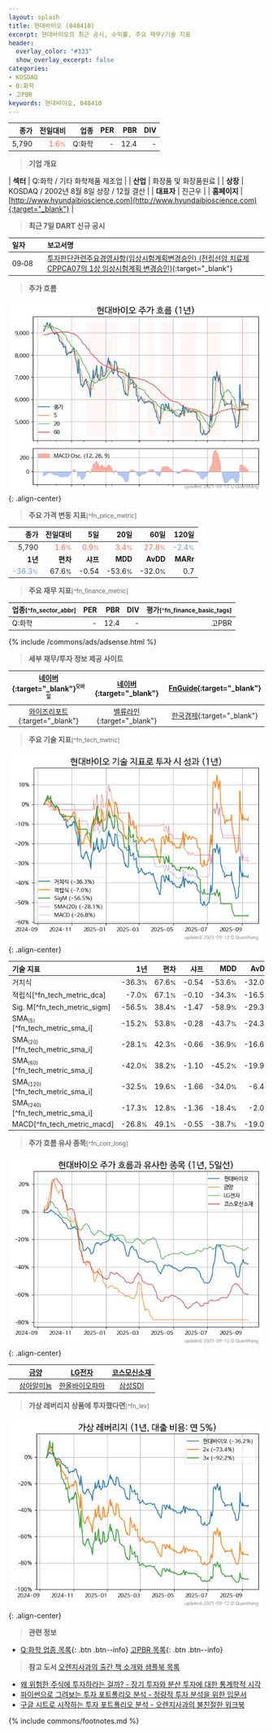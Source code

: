 ```yaml
---
layout: splash
title: 현대바이오 (048410)
excerpt: 현대바이오의 최근 공시, 수익률, 주요 재무/기술 지표
header:
  overlay_color: "#333"
  show_overlay_excerpt: false
categories:
- KOSDAQ
- Q:화학
- 고PBR
keywords: 현대바이오, 048410
---
```


| **종가** | **전일대비** | **업종** | **PER** | **PBR** | **DIV** |
| -------: | -----------: | -------: | ------: | ------: | ------: |
| 5,790 | <span style="color: tomato">1.6<small>%</small></span> | Q:화학 | - | 12.4 | - |

<!-- more -->


> **기업 개요**<a id="company"></a>

| <span style="white-space:nowrap;">**섹터**</span> | Q:화학 / 기타 화학제품 제조업 |
| <span style="white-space:nowrap;">**산업**</span> | 화장품 및 화장품원료 |
| <span style="white-space:nowrap;">**상장**</span> | KOSDAQ / 2002년 8월 8일 상장 / 12월 결산 |
| <span style="white-space:nowrap;">**대표자**</span> | 진근우 |
| <span style="white-space:nowrap;">**홈페이지**</span> | [http://www.hyundaibioscience.com](http://www.hyundaibioscience.com){:target="_blank"} |


> **최근 7일 DART 신규 공시**<a id="dart"></a>

| **일자** |      | **보고서명** |
| :------- | :--- | :----------- |
| 09&#x2011;08 | | [투자판단관련주요경영사항(임상시험계획변경승인)              (전립선암 치료제 CPPCA07의 1상 임상시험계획 변경승인)](https://dart.fss.or.kr/dsaf001/main.do?rcpNo=20250908900464){:target="_blank"} |


> **주가 흐름**<a id="price"></a>

![048410](/stock/images/048410.png){: .align-center}


> **주요 가격 변동 지표**<small>[^fn_price_metric]</small>

| **종가** | **전일대비** | **5일** | **20일** | **60일** | **120일** |
| -------: | -----------: | ------: | -------: | -------: | --------: |
| 5,790 | <span style="color: tomato">1.6<small>%</small></span> | <span style="color: tomato">0.9<small>%</small></span> | <span style="color: tomato">3.4<small>%</small></span> | <span style="color: tomato">27.8<small>%</small></span> | <span style="color: cornflowerblue">-2.4<small>%</small></span> |
| **1년** | **편차** | **샤프** | **MDD** | **AvDD** | **MARr** |
| <span style="color: cornflowerblue">-36.3<small>%</small></span> | 67.6<small>%</small> | -0.54 | -53.6<small>%</small> | -32.0<small>%</small> | 0.7 |


> **주요 재무 지표**<small>[^fn_finance_metric]</small>

| **업종**<small>[^fn_sector_abbr]</small> | **PER** | **PBR** | **DIV** | **평가**<small>[^fn_finance_basic_tags]</small> |
| :--------------------------------------- | ------: | ------: | ------: | ----------------------------------------------: |
| Q:화학 | - | 12.4 | - | 고PBR |



{% include /commons/ads/adsense.html %}

> **세부 재무/투자 정보 제공 사이트**

| [네이버](https://m.stock.naver.com/domestic/stock/048410/finance/summary){:target="_blank"}<sup><small>모바일</small></sup> | [네이버](https://finance.naver.com/item/coinfo.naver?code=048410){:target="_blank"} | [FnGuide](https://comp.fnguide.com/SVO2/ASP/SVD_Invest.asp?gicode=A048410&MenuYn=Y){:target="_blank"} |
| :---: | :---: | :---: |
| [와이즈리포트](https://comp.wisereport.co.kr/company/c1040001.aspx?cmp_cd=048410){:target="_blank"} | [밸류라인](https://www.valueline.co.kr/finance/summary/048410){:target="_blank"} | [한국경제](https://markets.hankyung.com/stock/048410/financial-summary){:target="_blank"} |


> **주요 기술 지표**<small>[^fn_tech_metric]</small>


![048410](/stock/images/048410_tech.png){: .align-center}

| **기술 지표** | **1년** | **편차** | **샤프** | **MDD** | **AvDD** |
| :------------ | ------: | -----------: | -------: | ------: | -------: |
| 거치식 | -36.3<small>%</small> | 67.6<small>%</small> | -0.54 | -53.6<small>%</small> | -32.0<small>%</small> |
| 적립식[^fn_tech_metric_dca] | -7.0<small>%</small> | 67.1<small>%</small> | -0.10 | -34.3<small>%</small> | -16.5<small>%</small> |
| Sig. M[^fn_tech_metric_sigm] | -56.5<small>%</small> | 38.4<small>%</small> | -1.47 | -58.9<small>%</small> | -29.3<small>%</small> |
| SMA<small><sub>(5)</sub></small>[^fn_tech_metric_sma_i] | -15.2<small>%</small> | 53.8<small>%</small> | -0.28 | -43.7<small>%</small> | -24.3<small>%</small> |
| SMA<small><sub>(20)</sub></small>[^fn_tech_metric_sma_i] | -28.1<small>%</small> | 42.3<small>%</small> | -0.66 | -36.9<small>%</small> | -16.6<small>%</small> |
| SMA<small><sub>(60)</sub></small>[^fn_tech_metric_sma_i] | -42.0<small>%</small> | 38.2<small>%</small> | -1.10 | -45.2<small>%</small> | -19.9<small>%</small> |
| SMA<small><sub>(120)</sub></small>[^fn_tech_metric_sma_i] | -32.5<small>%</small> | 19.6<small>%</small> | -1.66 | -34.0<small>%</small> | -6.4<small>%</small> |
| SMA<small><sub>(240)</sub></small>[^fn_tech_metric_sma_i] | -17.3<small>%</small> | 12.8<small>%</small> | -1.36 | -18.4<small>%</small> | -2.0<small>%</small> |
| MACD[^fn_tech_metric_macd] | -26.8<small>%</small> | 49.1<small>%</small> | -0.55 | -38.7<small>%</small> | -19.0<small>%</small> |


> **주가 흐름 유사 종목**<a id="corr"></a><small>[^fn_corr_long]</small>

![048410](/stock/images/048410_corr.png){: .align-center}

|       | [금양](/001570/) | [LG전자](/066570/) | [코스모신소재](/005070/) |
| :---: | :------------------------------------: | :------------------------------------: | :------------------------------------: |
|       | [삼아알미늄](/006110/) | [한올바이오파마](/009420/) | [삼성SDI](/006400/) |


> **가상 레버리지 상품에 투자했다면**<a id="2x"></a><small>[^fn_lev]</small>

![048410](/stock/images/048410_2x.png){: .align-center}


> **관련 정보**

- [Q:화학 업종 목록](/stats/sector/kosdaq_업종_화학_종목/){: .btn .btn--info} [고PBR 목록](/fn/fn_high_pbr/){: .btn .btn--info}

> **참고 도서** [오렌지사과의 출간 책 소개와 샘플북 목록](https://kongdori.tistory.com/691)

- [왜 위험한 주식에 투자하라는 걸까? - 장기 투자와 분산 투자에 대한 통계학적 시각](https://kongdori.tistory.com/421)
- [파이썬으로 그려보는 투자 포트폴리오 분석  - 정량적 투자 분석을 위한 입문서](https://kongdori.tistory.com/643)
- [구글 시트로 시작하는 투자 포트폴리오 분석 - 오렌지사과의 불친절한 워크북](https://kongdori.tistory.com/449)


{% include commons/footnotes.md %}